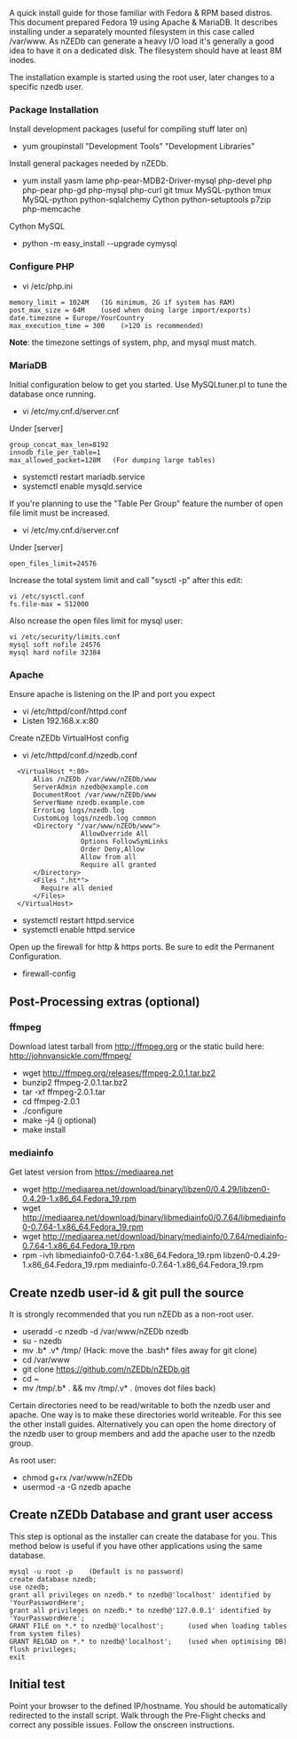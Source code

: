 A quick install guide for those familiar with Fedora & RPM based distros. This document prepared Fedora 19 using Apache & MariaDB. It describes installing under a separately mounted filesystem in this case called /var/www. As nZEDb can generate a heavy I/O load it's generally a good idea to have it on a dedicated disk. The filesystem should have at least 8M inodes.

The installation example is started using the root user, later changes to a specific nzedb user.

### Package Installation
Install development packages (useful for compiling stuff later on)
* yum groupinstall "Development Tools" "Development Libraries"

Install general packages needed by nZEDb.
* yum install yasm lame php-pear-MDB2-Driver-mysql php-devel php php-pear php-gd php-mysql php-curl git tmux MySQL-python tmux MySQL-python python-sqlalchemy Cython python-setuptools p7zip php-memcache

Cython MySQL
* python -m easy_install --upgrade cymysql

### Configure PHP

* vi /etc/php.ini

```
memory_limit = 1024M   (1G minimum, 2G if system has RAM)
post_max_size = 64M    (used when doing large import/exports)
date.timezone = Europe/YourCountry
max_execution_time = 300    (>120 is recommended)
```

**Note**: the timezone settings of system, php, and mysql must match.

### MariaDB
Initial configuration below to get you started. Use MySQLtuner.pl to tune the database once running.
* vi /etc/my.cnf.d/server.cnf

Under [server]
```
group_concat_max_len=8192
innodb_file_per_table=1
max_allowed_packet=128M   (For dumping large tables)
```

* systemctl restart mariadb.service
* systemctl enable mysqld.service

If you're planning to use the "Table Per Group" feature the number of open file limit must be increased.
* vi /etc/my.cnf.d/server.cnf

Under [server]
```
open_files_limit=24576
```

Increase the total system limit and call "sysctl -p" after this edit:
```
vi /etc/sysctl.conf
fs.file-max = 512000
```

Also ncrease the open files limit for mysql user:
```
vi /etc/security/limits.conf
mysql soft nofile 24576
mysql hard nofile 32384
```

### Apache

Ensure apache is listening on the IP and port you expect
* vi /etc/httpd/conf/httpd.conf  
* Listen 192.168.x.x:80

Create nZEDb VirtualHost config

* vi /etc/httpd/conf.d/nzedb.conf

```  
  <VirtualHost *:80>
      Alias /nZEDb /var/www/nZEDb/www
      ServerAdmin nzedb@example.com
      DocumentRoot /var/www/nZEDb/www
      ServerName nzedb.example.com
      ErrorLog logs/nzedb.log
      CustomLog logs/nzedb.log common
      <Directory "/var/www/nZEDb/www">
                  AllowOverride All
                  Options FollowSymLinks
                  Order Deny,Allow
                  Allow from all
                  Require all granted
      </Directory>
      <Files ".ht*">
        Require all denied
      </Files>
  </VirtualHost>
```


* systemctl restart httpd.service
* systemctl enable httpd.service

Open up the firewall for http & https ports. Be sure to edit the Permanent Configuration.
* firewall-config


## Post-Processing extras (optional)

### ffmpeg

Download latest tarball from http://ffmpeg.org or the static build here: http://johnvansickle.com/ffmpeg/

* wget http://ffmpeg.org/releases/ffmpeg-2.0.1.tar.bz2
* bunzip2 ffmpeg-2.0.1.tar.bz2
* tar -xf ffmpeg-2.0.1.tar
* cd ffmpeg-2.0.1
* ./configure
* make -j4     (j optional)
* make install

### mediainfo

Get latest version from https://mediaarea.net
* wget http://mediaarea.net/download/binary/libzen0/0.4.29/libzen0-0.4.29-1.x86_64.Fedora_19.rpm
* wget http://mediaarea.net/download/binary/libmediainfo0/0.7.64/libmediainfo0-0.7.64-1.x86_64.Fedora_19.rpm
* wget http://mediaarea.net/download/binary/mediainfo/0.7.64/mediainfo-0.7.64-1.x86_64.Fedora_19.rpm
* rpm -ivh libmediainfo0-0.7.64-1.x86_64.Fedora_19.rpm libzen0-0.4.29-1.x86_64.Fedora_19.rpm mediainfo-0.7.64-1.x86_64.Fedora_19.rpm

## Create nzedb user-id & git pull the source

It is strongly recommended that you run nZEDb as a non-root user.
* useradd -c nzedb -d /var/www/nZEDb nzedb
* su - nzedb
* mv .b* .v* /tmp/     (Hack: move the .bash* files away for git clone)
* cd /var/www
* git clone https://github.com/nZEDb/nZEDb.git
* cd ~
* mv /tmp/.b* . && mv /tmp/.v* .   (moves dot files back)

Certain directories need to be read/writable to both the nzedb user and apache. One way is to make these directories world writeable. For this see the other install guides. Alternatively you can open the home directory of the nzedb user to group members and add the apache user to the nzedb group.

As root user:
* chmod g+rx /var/www/nZEDb
* usermod -a -G nzedb apache

## Create nZEDb Database and grant user access
This step is optional as the installer can create the database for you. This method below is useful if you have other applications using the same database.

```
mysql -u root -p    (Default is no password)
create database nzedb;
use nzedb;
grant all privileges on nzedb.* to nzedb@'localhost' identified by 'YourPasswordHere';
grant all privileges on nzedb.* to nzedb@'127.0.0.1' identified by 'YourPasswordHere';
GRANT FILE on *.* to nzedb@'localhost';      (used when loading tables from system files)
GRANT RELOAD on *.* to nzedb@'localhost';    (used when optimising DB)
flush privileges;
exit
```

## Initial test

Point your browser to the defined IP/hostname. You should be automatically redirected to the install script.
Walk through the Pre-Flight checks and correct any possible issues. Follow the onscreen instructions.